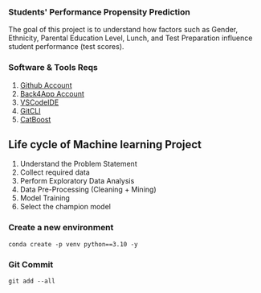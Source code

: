 ### Students' Performance Propensity Prediction
The goal of this project is to understand how factors such as Gender, Ethnicity, Parental Education Level, Lunch, and Test Preparation influence student performance (test scores).

### Software & Tools Reqs

1. [Github Account](https://github.com)
2. [Back4App Account](https://www.back4app.com/)
3. [VSCodeIDE](https://code.visualstudio.com/)
4. [GitCLI](https://git-scm.com/book/en/v2/Getting-Started-The-Command-Line)
4. [CatBoost](https://catboost.ai/)

## Life cycle of Machine learning Project
1. Understand the Problem Statement
2. Collect required data
3. Perform Exploratory Data Analysis
4. Data Pre-Processing (Cleaning + Mining)
5. Model Training
6. Select the champion model

### Create a new environment 
```
conda create -p venv python==3.10 -y
```

### Git Commit
```
git add --all
```